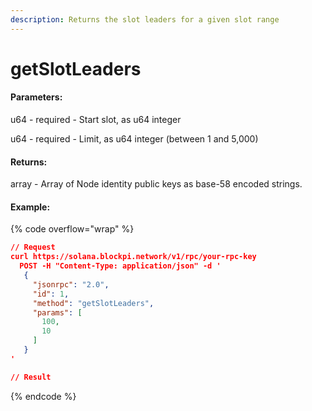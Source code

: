 ```yaml
---
description: Returns the slot leaders for a given slot range
---
```


# getSlotLeaders

#### **Parameters:**

u64 - required - Start slot, as u64 integer

u64 - required - Limit, as u64 integer (between 1 and 5,000)

#### **Returns:**

array - Array of Node identity public keys as base-58 encoded strings.

#### Example:

{% code overflow="wrap" %}
```json
// Request
curl https://solana.blockpi.network/v1/rpc/your-rpc-key
  POST -H "Content-Type: application/json" -d ' 
   {
     "jsonrpc": "2.0",
     "id": 1,
     "method": "getSlotLeaders",
     "params": [
       100,
       10
     ]
   }
'

// Result

```
{% endcode %}
